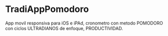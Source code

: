 # TradiAppPomodoro
App movil responsiva para iOS e iPAd, cronometro con metodo POMODORO con ciclos ULTRADIANOS de enfoque, PRODUCTIVIDAD.
